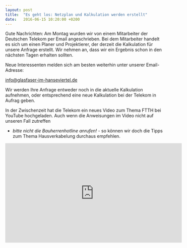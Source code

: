 ```yaml
---
layout: post
title:  "Es geht los: Netzplan und Kalkulation werden erstellt"
date:   2016-06-15 10:20:00 +0200
---
```

Gute Nachrichten: Am Montag wurden wir von einem Mitarbeiter der Deutschen
Telekom per Email angeschrieben. Bei dem Mitarbeiter handelt es sich um einen
Planer und Projektierer, der derzeit die Kalkulation für unsere Anfrage
erstellt. Wir nehmen an, dass wir ein Ergebnis schon in den nächsten Tagen
erhalten sollten.

Neue Interessenten melden sich am besten weiterhin unter unserer Email-Adresse:

[info@glasfaser-im-hanseviertel.de](mailto:info@glasfaser-im-hanseviertel.de)

Wir werden Ihre Anfrage entweder noch in die aktuelle Kalkulation aufnehmen,
oder entsprechend eine neue Kalkulation bei der Telekom in Aufrag geben.

In der Zwischenzeit hat die Telekom ein neues Video zum Thema FTTH bei YouTube
hochgeladen. Auch wenn die Anweisungen im Video nicht auf unseren Fall zutreffen
- *bitte nicht die Bauherrenhotline anrufen!* - so können wir doch die Tipps zum
Thema Hausverkabelung durchaus empfehlen. 

<iframe width="560" height="315" src="https://www.youtube.com/embed/lJmKpRG9el8" frameborder="0" allowfullscreen></iframe>
